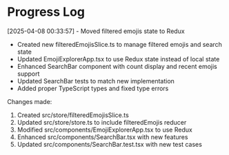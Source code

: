 # Progress Log

[2025-04-08 00:33:57] - Moved filtered emojis state to Redux
- Created new filteredEmojisSlice.ts to manage filtered emojis and search state
- Updated EmojiExplorerApp.tsx to use Redux state instead of local state
- Enhanced SearchBar component with count display and recent emojis support
- Updated SearchBar tests to match new implementation
- Added proper TypeScript types and fixed type errors

Changes made:
1. Created src/store/filteredEmojisSlice.ts
2. Updated src/store/store.ts to include filteredEmojis reducer
3. Modified src/components/EmojiExplorerApp.tsx to use Redux
4. Enhanced src/components/SearchBar.tsx with new features
5. Updated src/components/SearchBar.test.tsx with new test cases
